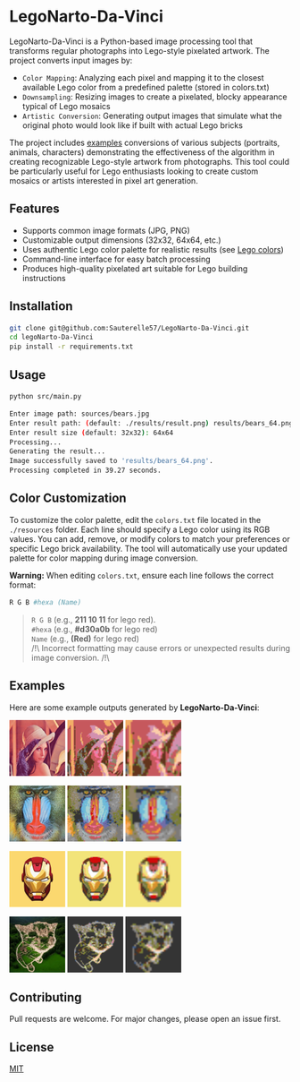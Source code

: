 # LegoNarto-Da-Vinci

LegoNarto-Da-Vinci is a Python-based image processing tool that transforms regular photographs into Lego-style pixelated artwork. The project converts input images by:

- `Color Mapping`: Analyzing each pixel and mapping it to the closest available Lego color from a predefined palette (stored in colors.txt)
- `Downsampling`: Resizing images to create a pixelated, blocky appearance typical of Lego mosaics
- `Artistic Conversion`: Generating output images that simulate what the original photo would look like if built with actual Lego bricks

The project includes [examples](#examples) conversions of various subjects (portraits, animals, characters) demonstrating the effectiveness of the algorithm in creating recognizable Lego-style artwork from photographs. This tool could be particularly useful for Lego enthusiasts looking to create custom mosaics or artists interested in pixel art generation.

## Features

- Supports common image formats (JPG, PNG)
- Customizable output dimensions (32x32, 64x64, etc.)
- Uses authentic Lego color palette for realistic results (see [Lego colors](https://super-briques.fr/fr/15898-tuile-ronde-1x1-piece-lego-98138-19415.html#/2433-couleur-rouge_red))
- Command-line interface for easy batch processing
- Produces high-quality pixelated art suitable for Lego building instructions

## Installation

```bash
git clone git@github.com:Sauterelle57/LegoNarto-Da-Vinci.git
cd legoNarto-Da-Vinci
pip install -r requirements.txt
```

## Usage

```bash
python src/main.py
```

```bash
Enter image path: sources/bears.jpg
Enter result path: (default: ./results/result.png) results/bears_64.png
Enter result size (default: 32x32): 64x64
Processing...
Generating the result...
Image successfully saved to 'results/bears_64.png'.
Processing completed in 39.27 seconds.
```

## Color Customization

To customize the color palette, edit the `colors.txt` file located in the `./resources` folder. Each line should specify a Lego color using its RGB values. You can add, remove, or modify colors to match your preferences or specific Lego brick availability. The tool will automatically use your updated palette for color mapping during image conversion.

**Warning:**
When editing `colors.txt`, ensure each line follows the correct format:

```py
R G B #hexa (Name)
```

> `R G B` (e.g., **211 10 11** for lego red).<br> `#hexa` (e.g., **#d30a0b** for lego red)<br> `Name` (e.g., **(Red)** for lego red)<br>
> /!\ Incorrect formatting may cause errors or unexpected results during image conversion. /!\

## Examples

Here are some example outputs generated by **LegoNarto-Da-Vinci**:

<p>
    <img src="./sources/lena.jpg" alt="lena" width="100"/>
    <img src="./results/lena_result_64_64.png" alt="lena 64x64" width="100"/>
    <img src="./results/lena_result_32_32.png" alt="lena 32x32" width="100"/>
</p>

<p>
    <img src="./sources/baboon.jpg" alt="baboon" width="100"/>
    <img src="./results/baboon_result_64_64.png" alt="baboon 64x64" width="100"/>
    <img src="./results/baboon_result_32_32.png" alt="baboon 32x32" width="100"/>
</p>

<p>
    <img src="./sources/ironman.jpg" alt="ironman" width="100"/>
    <img src="./results/ironman_result_64_64.png" alt="ironman 64x64" width="100"/>
    <img src="./results/ironman_result_32_32.png" alt="ironman 32x32" width="100"/>
</p>

<p>
    <img src="./sources/pp.jpg" alt="pp" width="100"/>
    <img src="./results/pp_result_64_64.png" alt="pp 64x64" width="100"/>
    <img src="./results/pp_result_32_32.png" alt="pp 32x32" width="100"/>
</p>

## Contributing

Pull requests are welcome. For major changes, please open an issue first.

## License

[MIT](LICENSE)
